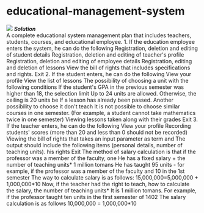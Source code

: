 # educational-management-system
<img src="https://github.com/HoseinRezaeeM/educational-management-system/blob/master/education-management-system-in-bangladesh-bidyaan.jpg">
<i><b>Solution</b></i>
<br>
A complete educational system management plan that includes teachers, students, courses, and educational employee.
1. If the education employee enters the system, he can do the following
Registration, deletion and editing of student details 
Registration, deletion and editing of teacher's profile 
Registration, deletion and editing of employee details 
Registration, editing and deletion of lessons 
View the bill of rights that includes specifications and rights. 
Exit
2. If the student enters, he can do the following
View your profile 
View the list of lessons 
The possibility of choosing a unit with the following conditions 
If the student's GPA in the previous semester was higher than 18, the selection limit 
Up to 24 units are allowed. Otherwise, the ceiling is 20 units
be
If a lesson has already been passed. Another possibility to choose it 
don't teach
It is not possible to choose similar courses in one semester. 
(For example, a student cannot take mathematics twice in one semester)
Viewing lessons taken along with their grades 
Exit
3. If the teacher enters, he can do the following
View your profile 
Recording students' scores (more than 20 and less than 0 should not be recorded) 
Viewing the bill of rights that takes an input parameter as term and
The output should include the following items (personal details, number of teaching units).
his rights
Exit 
The method of salary calculation is that if the professor was a member of the faculty, one
He has a fixed salary + the number of teaching units* 1 million tomans
He has taught 95 units - for example, if the professor was a member of the faculty and 10 in the 1st semester
The way to calculate salary is as follows:
15,000,000=5,000,000 + 1,000,000*10
Now, if the teacher had the right to teach, how to calculate the salary, the number of teaching units*
It is 1 million tomans.
For example, if the professor taught ten units in the first semester of 1402
The salary calculation is as follows
10,000,000 = 1,000,000*10
